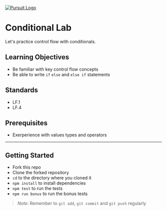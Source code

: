 [![Pursuit Logo](https://avatars1.githubusercontent.com/u/5825944?s=200&v=4)](https://pursuit.org)


# Conditional Lab
Let's practice control flow with conditionals. 

## Learning Objectives
* Be familiar with key control flow concepts
* Be able to write `if` `else` and `else if` statements 

## Standards
* LF.1
* LF.4

## Prerequisites 
* Exerperience with values types and operators 

___

## Getting Started 
* Fork this repo
* Clone the forked repository
* `cd` to the directory where you cloned it
* `npm install` to install dependencies
* `npm test` to run the tests
* `npm run bonus` to run the bonus tests



> *Note*: Remember to `git add`, `git commit` and `git push` regularly

